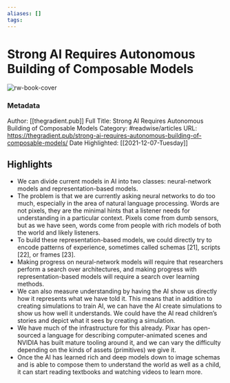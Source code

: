 ```yaml
---
aliases: []
tags:
---
```

# Strong AI Requires Autonomous Building of Composable Models

![rw-book-cover](https://readwise-assets.s3.amazonaws.com/static/images/article2.74d541386bbf.png)
### Metadata
Author: [[thegradient.pub]]
Full Title: Strong AI Requires Autonomous Building of Composable Models
Category: #readwise/articles
URL: https://thegradient.pub/strong-ai-requires-autonomous-building-of-composable-models/
Date Highlighted: [[2021-12-07-Tuesday]]

## Highlights
- We can divide current models in AI into two classes: neural-network models and representation-based models.
- The problem is that we are currently asking neural networks to do too much, especially in the area of natural language processing. Words are not pixels, they are the minimal hints that a listener needs for understanding in a particular context. Pixels come from dumb sensors, but as we have seen, words come from people with rich models of both the world and likely listeners.
- To build these representation-based models, we could directly try to encode patterns of experience, sometimes called schemas [21], scripts [22], or frames [23].
- Making progress on neural-network models will require that researchers perform a search over architectures, and making progress with representation-based models will require a search over learning methods.
- We can also measure understanding by having the AI show us directly how it represents what we have told it. This means that in addition to creating simulations to train AI, we can have the AI create simulations to show us how well it understands. We could have the AI read children’s stories and depict what it sees by creating a simulation.
- We have much of the infrastructure for this already. Pixar has open-sourced a language for describing computer-animated scenes and NVIDIA has built mature tooling around it, and we can vary the difficulty depending on the kinds of assets (primitives) we give it.
- Once the AI has learned rich and deep models down to image schemas and is able to compose them to understand the world as well as a child, it can start reading textbooks and watching videos to learn more.
